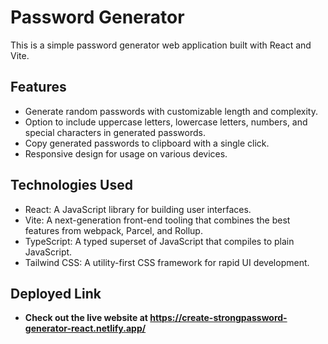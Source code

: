 # Password Generator

This is a simple password generator web application built with React and Vite.

## Features

- Generate random passwords with customizable length and complexity.
- Option to include uppercase letters, lowercase letters, numbers, and special characters in generated passwords.
- Copy generated passwords to clipboard with a single click.
- Responsive design for usage on various devices.

## Technologies Used

- React: A JavaScript library for building user interfaces.
- Vite: A next-generation front-end tooling that combines the best features from webpack, Parcel, and Rollup.
- TypeScript: A typed superset of JavaScript that compiles to plain JavaScript.
- Tailwind CSS: A utility-first CSS framework for rapid UI development.

## Deployed Link

- **Check out the live website at https://create-strongpassword-generator-react.netlify.app/**

